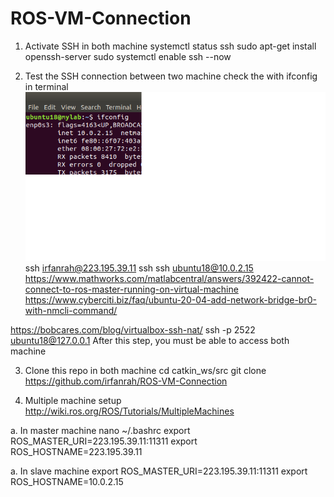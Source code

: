 # ROS-VM-Connection

1. Activate SSH in both machine
systemctl status ssh
sudo apt-get install openssh-server
sudo systemctl enable ssh --now

2. Test the SSH connection between two machine
check the with ifconfig in terminal
![alt text](https://github.com/irfanrah/ROS-VM-Connection/blob/main/pics/1.png)
ssh irfanrah@223.195.39.11
ssh ssh ubuntu18@10.0.2.15
https://www.mathworks.com/matlabcentral/answers/392422-cannot-connect-to-ros-master-running-on-virtual-machine
https://www.cyberciti.biz/faq/ubuntu-20-04-add-network-bridge-br0-with-nmcli-command/


https://bobcares.com/blog/virtualbox-ssh-nat/
ssh -p 2522 ubuntu18@127.0.0.1
After this step, you must be able to access both machine

3. Clone this repo in both machine
cd catkin_ws/src
git clone https://github.com/irfanrah/ROS-VM-Connection

4. Multiple machine setup
http://wiki.ros.org/ROS/Tutorials/MultipleMachines

a. In master machine 
nano ~/.bashrc
export ROS_MASTER_URI=223.195.39.11:11311
export ROS_HOSTNAME=223.195.39.11

a. In slave machine
export ROS_MASTER_URI=223.195.39.11:11311
export ROS_HOSTNAME=10.0.2.15
